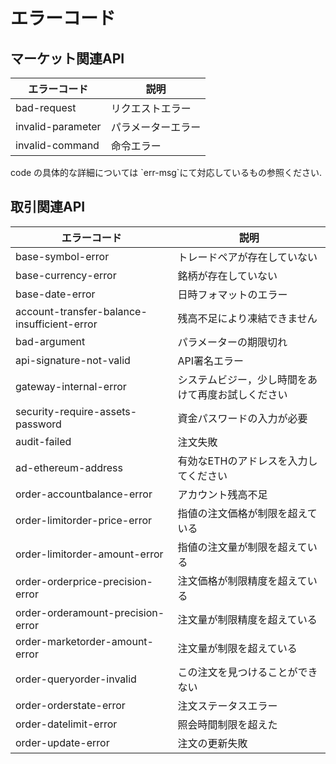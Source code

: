 # エラーコード

## マーケット関連API

| エラーコード |  説明 |
|-----|-----|
| bad-request | リクエストエラー |
| invalid-parameter | パラメーターエラー |
| invalid-command | 命令エラー|

<aside class="success">
code の具体的な詳細については `err-msg`にて対応しているもの参照ください.
</aside>

## 取引関連API

| エラーコード  |  説明 |
|-----|-----|
| base-symbol-error |  トレードペアが存在していない |
| base-currency-error |  銘柄が存在していない |
| base-date-error | 日時フォマットのエラー |
| account-transfer-balance-insufficient-error | 残高不足により凍結できません |
| bad-argument | パラメーターの期限切れ |
| api-signature-not-valid | API署名エラー |
| gateway-internal-error | システムビジー，少し時間をあけて再度お試しください|
| security-require-assets-password|資金パスワードの入力が必要|
| audit-failed | 注文失敗|
| ad-ethereum-address | 有効なETHのアドレスを入力してください|
| order-accountbalance-error | アカウント残高不足|
| order-limitorder-price-error |指値の注文価格が制限を超えている |
| order-limitorder-amount-error |指値の注文量が制限を超えている |
| order-orderprice-precision-error |注文価格が制限精度を超えている |
| order-orderamount-precision-error |注文量が制限精度を超えている|
| order-marketorder-amount-error |注文量が制限を超えている|
| order-queryorder-invalid |この注文を見つけることができない |
| order-orderstate-error |注文ステータスエラー|
| order-datelimit-error |照会時間制限を超えた|
| order-update-error |注文の更新失敗|
